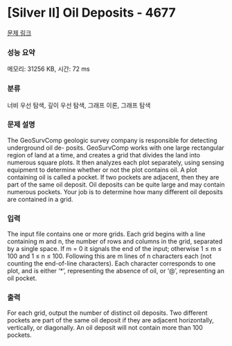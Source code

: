 # [Silver II] Oil Deposits - 4677 

[문제 링크](https://www.acmicpc.net/problem/4677) 

### 성능 요약

메모리: 31256 KB, 시간: 72 ms

### 분류

너비 우선 탐색, 깊이 우선 탐색, 그래프 이론, 그래프 탐색

### 문제 설명

<p>The GeoSurvComp geologic survey company is responsible for detecting underground oil de- posits. GeoSurvComp works with one large rectangular region of land at a time, and creates a grid that divides the land into numerous square plots. It then analyzes each plot separately, using sensing equipment to determine whether or not the plot contains oil. A plot containing oil is called a pocket. If two pockets are adjacent, then they are part of the same oil deposit. Oil deposits can be quite large and may contain numerous pockets. Your job is to determine how many different oil deposits are contained in a grid.</p>

### 입력 

 <p>The input file contains one or more grids. Each grid begins with a line containing m and n, the number of rows and columns in the grid, separated by a single space. If m = 0 it signals the end of the input; otherwise 1 ≤ m ≤ 100 and 1 ≤ n ≤ 100. Following this are m lines of n characters each (not counting the end-of-line characters). Each character corresponds to one plot, and is either ‘*’, representing the absence of oil, or ‘@’, representing an oil pocket.</p>

### 출력 

 <p>For each grid, output the number of distinct oil deposits. Two different pockets are part of the same oil deposit if they are adjacent horizontally, vertically, or diagonally. An oil deposit will not contain more than 100 pockets.</p>

